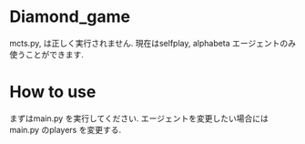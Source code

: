 # Diamond_game

mcts.py, は正しく実行されません. 現在はselfplay, alphabeta エージェントのみ使うことができます.

# How to use

まずはmain.py を実行してください. エージェントを変更したい場合にはmain.py のplayers を変更する.
